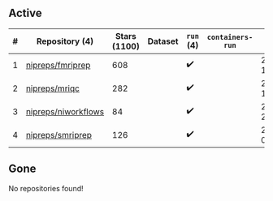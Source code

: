 ## Active
| # | Repository (4) | Stars (1100) | Dataset | `run` (4) | `containers-run` | Last Modified |
| --- | --- | --- | --- | --- | --- | --- |
| 1 | [nipreps/fmriprep](https://github.com/nipreps/fmriprep) | 608 |  | :heavy_check_mark: |  | 2024-06-12 19:22:29+00:00 |
| 2 | [nipreps/mriqc](https://github.com/nipreps/mriqc) | 282 |  | :heavy_check_mark: |  | 2024-06-03 12:20:22+00:00 |
| 3 | [nipreps/niworkflows](https://github.com/nipreps/niworkflows) | 84 |  | :heavy_check_mark: |  | 2024-06-10 21:39:19+00:00 |
| 4 | [nipreps/smriprep](https://github.com/nipreps/smriprep) | 126 |  | :heavy_check_mark: |  | 2024-06-18 01:06:54+00:00 |

## Gone
No repositories found!
